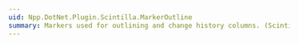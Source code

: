 ```yaml
---
uid: Npp.DotNet.Plugin.Scintilla.MarkerOutline
summary: Markers used for outlining and change history columns. (Scintilla feature SC_MARKNUM_)
---
```

